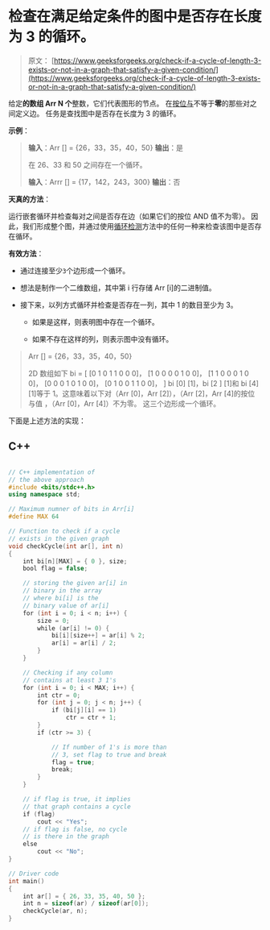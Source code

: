 # 检查在满足给定条件的图中是否存在长度为 3 的循环。

> 原文： [https://www.geeksforgeeks.org/check-if-a-cycle-of-length-3-exists-or-not-in-a-graph-that-satisfy-a-given-condition/](https://www.geeksforgeeks.org/check-if-a-cycle-of-length-3-exists-or-not-in-a-graph-that-satisfy-a-given-condition/)

给定**的数组 **Arr** N 个**整数，它们代表图形的节点。 在[按位与](https://www.geeksforgeeks.org/bitwise-operators-in-c-cpp/)不等于**零**的那些对之间定义边。 任务是查找图中是否存在长度为 3 的循环。

**示例**：

> **输入**：Arr [] = {26，33，35，40，50}
> **输出**：是
> 
> 在 26、33 和 50 之间存在一个循环。
> 
> **输入**：Arrr [] = {17，142，243，300}
> **输出**：否

**天真的方法**：

运行嵌套循环并检查每对之间是否存在边（如果它们的按位 AND 值不为零）。 因此，我们形成整个图，并通过使用[循环检测](https://www.geeksforgeeks.org/detect-cycle-undirected-graph/)方法中的任何一种来检查该图中是否存在循环。

**有效方法**：

*   通过连接至少`3`个边形成一个循环。

*   想法是制作一个二维数组，其中第 i 行存储 Arr [i]的二进制值。

*   接下来，以列方式循环并检查是否存在一列，其中 1 的数目至少为 3。

    *   如果是这样，则表明图中存在一个循环。

    *   如果不存在这样的列，则表示图中没有循环。

> Arr [] = {26，33，35，40，50}
> 
> 2D 数组如下
> bi = [
> [0 1 0 1 1 0 0 0]，
> [1 0 0 0 0 1 0 0]，
> [1 1 0 0 0 1 0 0]，
> [0 0 0 1 0 1 0 0]，
> [0 1 0 0 1 1 0 0]，
> ]
> bi [0] [1]，bi [2 ] [1]和 bi [4] [1]等于 1。这意味着以下对（Arr [0]，Arr [2]），（Arr [2]，Arr [4]的按位与值 ，（Arr [0]，Arr [4]）不为零。 这三个边形成一个循环。

下面是上述方法的实现：

## C++

```cpp

// C++ implementation of 
// the above approach 
#include <bits/stdc++.h> 
using namespace std; 

// Maximum numner of bits in Arr[i] 
#define MAX 64 

// Function to check if a cycle 
// exists in the given graph 
void checkCycle(int ar[], int n) 
{ 
    int bi[n][MAX] = { 0 }, size; 
    bool flag = false; 

    // storing the given ar[i] in 
    // binary in the array 
    // where bi[i] is the 
    // binary value of ar[i] 
    for (int i = 0; i < n; i++) { 
        size = 0; 
        while (ar[i] != 0) { 
            bi[i][size++] = ar[i] % 2; 
            ar[i] = ar[i] / 2; 
        } 
    } 

    // Checking if any column 
    // contains at least 3 1's 
    for (int i = 0; i < MAX; i++) { 
        int ctr = 0; 
        for (int j = 0; j < n; j++) { 
            if (bi[j][i] == 1) 
                ctr = ctr + 1; 
        } 
        if (ctr >= 3) { 

            // If number of 1's is more than 
            // 3, set flag to true and break 
            flag = true; 
            break; 
        } 
    } 

    // if flag is true, it implies 
    // that graph contains a cycle 
    if (flag) 
        cout << "Yes"; 
    // if flag is false, no cycle 
    // is there in the graph 
    else
        cout << "No"; 
} 

// Driver code 
int main() 
{ 
    int ar[] = { 26, 33, 35, 40, 50 }; 
    int n = sizeof(ar) / sizeof(ar[0]); 
    checkCycle(ar, n); 
} 

```